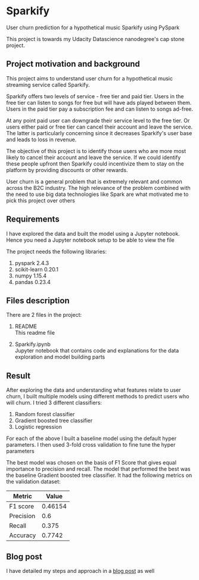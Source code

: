# Sparkify

User churn prediction for a hypothetical music Sparkify using PySpark

This project is towards my Udacity Datascience nanodegree's cap stone project.

## Project motivation and background

This project aims to understand user churn for a hypothetical music streaming service called Sparkify. 

Sparkify offers two levels of service - free tier and paid tier. Users in the free tier can listen to songs for free but will have ads played between them. Users in the paid tier pay a subscription fee and can listen to songs ad-free.

At any point paid user can downgrade their service level to the free tier. Or users either paid or free tier can cancel their account and leave the service. The latter is particularly concerning since it decreases Sparkify's user base and leads to loss in revenue.

The objective of this project is to identify those users who are more most likely to cancel their account and leave the service. If we could identify these people upfront then Sparkify could incentivize them to stay on the platform by providing discounts or other rewards.

User churn is a general problem that is extremely relevant and common across the B2C industry. The high relevance of the problem combined with the need to use big data technologies like Spark are what motivated me to pick this project over others

## Requirements

I have explored the data and built the model using a Jupyter notebook. Hence you need a Jupyter notebook setup to be able to view the file

The project needs the following libraries:

1. pyspark 2.4.3
2. scikit-learn 0.20.1
3. numpy 1.15.4
4. pandas 0.23.4

## Files description

There are 2 files in the project:

1. README
<br> This readme file

2. Sparkify.ipynb
<br> Jupyter notebook that contains code and explanations for the data exploration and model building parts

## Result

After exploring the data and understanding what features relate to user churn, I built multiple models using different methods to predict users who will churn. I tried 3 different classifiers:

1. Random forest classifier
2. Gradient boosted tree classifier
3. Logistic regression

For each of the above I built a baseline model using the default hyper parameters. I then used 3-fold cross validation to fine tune the hyper parameters

The best model was chosen on the basis of F1 Score that gives equal importance to precision and recall. The model that performed the best was the baseline Gradient boosted tree classifier. It had the following metrics on the validation dataset:

|Metric|Value|
|---|---|
|F1 score| 0.46154 |
|Precision| 0.6
|Recall|0.375|
|Accuracy| 0.7742 |

## Blog post

I have detailed my steps and approach in a [blog post](https://medium.com/@karthikvijayakumar/sparkify-user-churn-prediction-a1bceec38265) as well